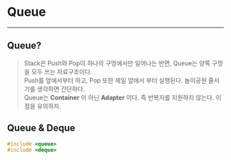 # Queue
---
## Queue?
> Stack은 Push와 Pop이 하나의 구멍에서만 일어나는 반면, Queue는 양쪽 구멍을 모두 쓰는 자료구조이다.  
> Push를 앞에서부터 하고, Pop 또한 제일 앞에서 부터 실행된다. 놀이공원 줄서기를 생각하면 간단하다.  
> Queue는 __Container__ 이 아닌 __Adapter__ 이다. 즉 반복자를 지원하지 않는다. 이 점을 유의하자.  

## Queue & Deque
```C++
#include <queue>
#include <deque>

```
